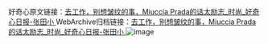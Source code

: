好奇心原文链接：[去工作，别想皱纹的事，Miuccia Prada的话太励志_时尚_好奇心日报-张田小 ](https://www.qdaily.com/articles/9909.html)
WebArchive归档链接：[去工作，别想皱纹的事，Miuccia Prada的话太励志_时尚_好奇心日报-张田小 ](http://web.archive.org/web/20190623155206/https://www.qdaily.com/articles/9909.html)
![image](http://ww3.sinaimg.cn/large/007d5XDply1g3vh3kxwbzj30u03et4qp)